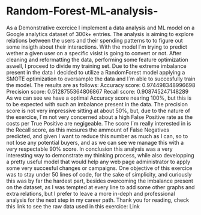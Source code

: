 # Random-Forest-ML-analysis-
As a Demonstrative exercice I implement a data analysis and ML model on a Google analytics dataset of 300k+ entries.
The analysis is aiming to explore relations between the users and their spending patterns to to figure out some insigth about their interactions.
With the model I´m trying to predict wether a given user on a specific visist is going to convert or not. 
After cleaning and reformatting the data, performing some feature optimization aswell, I proceed to divide my training set. 
Due to the extreme imbalance present in the data I decided to utilize a RandomForest model applying a SMOTE optimization to oversample the data and I´m able to succesfully train the model.
The results are as follows: 
Accuracy score: 0.974498348996698
Precision score: 0.5128755364806867
Recall score: 0.908745247148289
As we can see we have a optimal Accuracy score nearing 100%, but this is to be expected with such an imbalance present in the data. The precision score is not very impressive sitting at about 50%, but, due to the nature of the exercice, I´m not very concerned about a high False Positive rate as the costs per True Positive are negigeable. The score I´m really interested in is the Recall score, as this mesures the ammount of False Negatives predicted, and given I want to reduce this number as much as I can, so to not lose any potential buyers, and as we can see we manage this with a very respectable 90% score.
In conclusion this analysis was a very interesting way to demonstrate my thinking process, while also developping a pretty useful model that would help any web page administrator to apply some very succesful changes or campaigns.
One objective of this exercice was to stay under 50 lines of code, for the sake of simplicity, and curiously this was by far the hardest part, besides overcoming the imbalance present on the dataset, as I was tempted at every line to add some other graphs and extra relations, but I prefer to leave a more    in-deph and professional analysis for the next step in my career path.
Thank you for reading, check this link to see the raw data used in this exercice: Link
